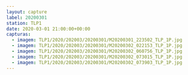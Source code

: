 ```yaml
---
layout: capture
label: 20200301
station: TLP1
date: 2020-03-01 21:00:00+00:00
capturas:
  - imagem: TLP1/2020/202003/20200301/M20200301_223502_TLP_1P.jpg
  - imagem: TLP1/2020/202003/20200301/M20200302_022153_TLP_1P.jpg
  - imagem: TLP1/2020/202003/20200301/M20200302_060756_TLP_1P.jpg
  - imagem: TLP1/2020/202003/20200301/M20200302_073015_TLP_1P.jpg
  - imagem: TLP1/2020/202003/20200301/M20200302_073903_TLP_1P.jpg
---
```

